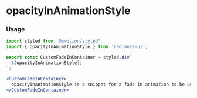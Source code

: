 # opacityInAnimationStyle
### Usage

```jsx
import styled from '@emotion/styled'
import { opacityInAnimationStyle } from 'radiance-ui';

export const CustomFadeInContainer = styled.div`
  ${opacityInAnimationStyle};
`;

<CustomFadeInContainer>
  opacityInAnimationStyle is a snippet for a fade in animation to be used in the current emotion style code.
</CustomFadeInContainer>
```

<!-- STORY -->

